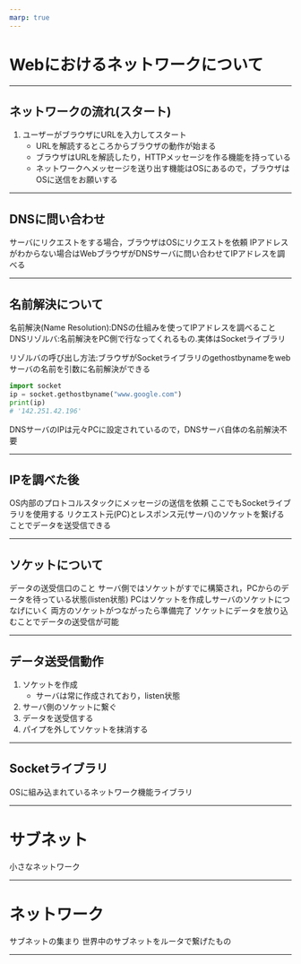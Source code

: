 ```yaml
---
marp: true
---
```



# Webにおけるネットワークについて

--- 
## ネットワークの流れ(スタート)
1. ユーザーがブラウザにURLを入力してスタート
    - URLを解読するところからブラウザの動作が始まる
    - ブラウザはURLを解読したり，HTTPメッセージを作る機能を持っている
    - ネットワークへメッセージを送り出す機能はOSにあるので，ブラウザはOSに送信をお願いする

---
## DNSに問い合わせ

サーバにリクエストをする場合，ブラウザはOSにリクエストを依頼
IPアドレスがわからない場合はWebブラウザがDNSサーバに問い合わせてIPアドレスを調べる

---
## 名前解決について

名前解決(Name Resolution):DNSの仕組みを使ってIPアドレスを調べること
DNSリゾルバ:名前解決をPC側で行なってくれるもの.実体はSocketライブラリ

リゾルバの呼び出し方法:ブラウザがSocketライブラリのgethostbynameをwebサーバの名前を引数に名前解決ができる

```python
import socket
ip = socket.gethostbyname("www.google.com")
print(ip)
# '142.251.42.196'
```

DNSサーバのIPは元々PCに設定されているので，DNSサーバ自体の名前解決不要

---
## IPを調べた後

OS内部のプロトコルスタックにメッセージの送信を依頼
ここでもSocketライブラリを使用する
リクエスト元(PC)とレスポンス元(サーバ)のソケットを繋げることでデータを送受信できる

---
## ソケットについて
データの送受信口のこと
サーバ側ではソケットがすでに構築され，PCからのデータを待っている状態(listen状態)
PCはソケットを作成しサーバのソケットにつなげにいく
両方のソケットがつながったら準備完了
ソケットにデータを放り込むことでデータの送受信が可能

---
## データ送受信動作
1. ソケットを作成
    - サーバは常に作成されており，listen状態
1. サーバ側のソケットに繋ぐ
1. データを送受信する
1. パイプを外してソケットを抹消する

---

## Socketライブラリ
OSに組み込まれているネットワーク機能ライブラリ

---


# サブネット
小さなネットワーク

---
# ネットワーク
サブネットの集まり
世界中のサブネットをルータで繋げたもの

---